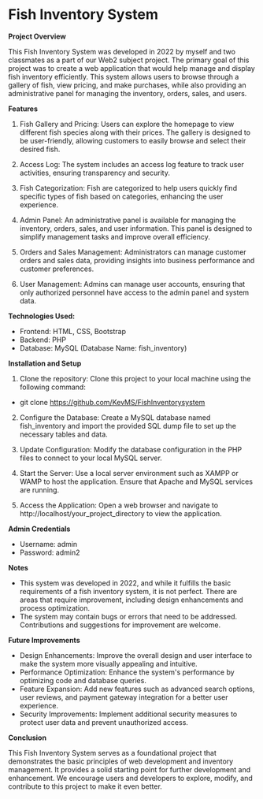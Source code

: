 # Fish Inventory System

**Project Overview**

This Fish Inventory System was developed in 2022 by myself and two classmates as a part of our Web2 subject project. The primary goal of this project was to create a web application that would help manage and display fish inventory efficiently. This system allows users to browse through a gallery of fish, view pricing, and make purchases, while also providing an administrative panel for managing the inventory, orders, sales, and users.

**Features**

1. Fish Gallery and Pricing: Users can explore the homepage to view different fish species along with their prices. The gallery is designed to be user-friendly, allowing customers to easily browse and select their desired fish.

2. Access Log: The system includes an access log feature to track user activities, ensuring transparency and security.

3. Fish Categorization: Fish are categorized to help users quickly find specific types of fish based on categories, enhancing the user experience.

4. Admin Panel: An administrative panel is available for managing the inventory, orders, sales, and user information. This panel is designed to simplify management tasks and improve overall efficiency.

5. Orders and Sales Management: Administrators can manage customer orders and sales data, providing insights into business performance and customer preferences.

6. User Management: Admins can manage user accounts, ensuring that only authorized personnel have access to the admin panel and system data.

**Technologies Used:**

- Frontend: HTML, CSS, Bootstrap
- Backend: PHP
- Database: MySQL (Database Name: fish_inventory)

**Installation and Setup**

1. Clone the repository: Clone this project to your local machine using the following command:

- git clone <https://github.com/KevMS/FishInventorysystem>

2. Configure the Database: Create a MySQL database named fish_inventory and import the provided SQL dump file to set up the necessary tables and data.

3. Update Configuration: Modify the database configuration in the PHP files to connect to your local MySQL server.

4. Start the Server: Use a local server environment such as XAMPP or WAMP to host the application. Ensure that Apache and MySQL services are running.

5. Access the Application: Open a web browser and navigate to http://localhost/your_project_directory to view the application.

**Admin Credentials**

- Username: admin
- Password: admin2

**Notes**

- This system was developed in 2022, and while it fulfills the basic requirements of a fish inventory system, it is not perfect. There are areas that require improvement, including design enhancements and process optimization.
- The system may contain bugs or errors that need to be addressed. Contributions and suggestions for improvement are welcome.

**Future Improvements**

- Design Enhancements: Improve the overall design and user interface to make the system more visually appealing and intuitive.
- Performance Optimization: Enhance the system's performance by optimizing code and database queries.
- Feature Expansion: Add new features such as advanced search options, user reviews, and payment gateway integration for a better user experience.
- Security Improvements: Implement additional security measures to protect user data and prevent unauthorized access.

**Conclusion**

This Fish Inventory System serves as a foundational project that demonstrates the basic principles of web development and inventory management. It provides a solid starting point for further development and enhancement. We encourage users and developers to explore, modify, and contribute to this project to make it even better.
